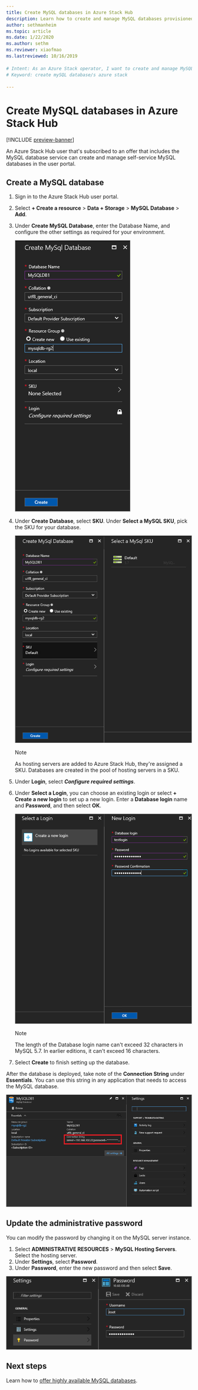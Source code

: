 ```yaml
---
title: Create MySQL databases in Azure Stack Hub 
description: Learn how to create and manage MySQL databases provisioned using the MySQL Adapter Resource Provider in Azure Stack Hub.
author: sethmanheim
ms.topic: article
ms.date: 1/22/2020
ms.author: sethm
ms.reviewer: xiaofmao
ms.lastreviewed: 10/16/2019

# Intent: As an Azure Stack operator, I want to create and manage MySQL databases using the MySQL Adapter Resource Provider.
# Keyword: create mySQL database/s azure stack

---
```


# Create MySQL databases in Azure Stack Hub

[!INCLUDE [preview-banner](../includes/sql-mysql-rp-limit-access.md)]

An Azure Stack Hub user that's subscribed to an offer that includes the MySQL database service can create and manage self-service MySQL databases in the user portal.

## Create a MySQL database

1. Sign in to the Azure Stack Hub user portal.
2. Select **+ Create a resource** > **Data + Storage** > **MySQL Database** > **Add**.
3. Under **Create MySQL Database**, enter the Database Name, and configure the other settings as required for your environment.

    ![Create a test MySQL database](./media/azure-stack-mysql-rp-deploy/mysql-create-db-a.png)

4. Under **Create Database**, select **SKU**. Under **Select a MySQL SKU**, pick the SKU for your database.

    ![Select a MySQL SKU](./media/azure-stack-mysql-rp-deploy/mysql-select-sku.png)

    >[!Note]
    >As hosting servers are added to Azure Stack Hub, they're assigned a SKU. Databases are created in the pool of hosting servers in a SKU.

5. Under **Login**, select ***Configure required settings***.
6. Under **Select a Login**, you can choose an existing login or select **+ Create a new login** to set up a new login.  Enter a **Database login** name and **Password**, and then select **OK**.

    ![Create a new database login](./media/azure-stack-mysql-rp-deploy/create-new-login.png)

    >[!NOTE]
    >The length of the Database login name can't exceed 32 characters in MySQL 5.7. In earlier editions, it can't exceed 16 characters.

7. Select **Create** to finish setting up the database.

After the database is deployed, take note of the **Connection String** under **Essentials**. You can use this string in any application that needs to access the MySQL database.

![Get the connection string for the MySQL database](./media/azure-stack-mysql-rp-deploy/mysql-db-created-a.png)

## Update the administrative password

You can modify the password by changing it on the MySQL server instance.

1. Select **ADMINISTRATIVE RESOURCES** > **MySQL Hosting Servers**. Select the hosting server.
2. Under **Settings**, select **Password**.
3. Under **Password**, enter the new password and then select **Save**.

![Update the admin password](./media/azure-stack-mysql-rp-deploy/mysql-update-password.png)

## Next steps

Learn how to [offer highly available MySQL databases](azure-stack-tutorial-mysql.md).
